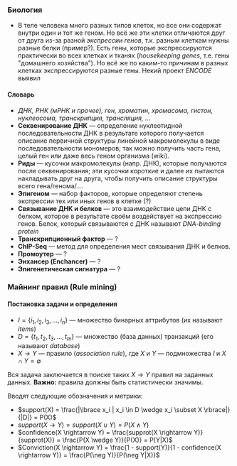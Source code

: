 ### Биология

* В теле человека много разных типов клеток, но все они содержат внутри один и тот же геном. Но всё же эти клетки отличаются друг от друга из-за разной *экспрессии генов*, т.к. разным клеткам нужны разные белки (пример?). Есть гены, которые экспрессируются практически во всех клетках и тканях (*housekeeping genes*, т.е. гены "домашнего хозяйства"). Но всё же по каким-то причинам в разных клетках экспрессируются разные гены. Некий проект *ENCODE* выявил

#### Словарь

* *ДНК, РНК (мРНК и прочее), ген, хроматин, хромасома, гистон, нуклеосома, транскрипция, трансляция, ...*
* **Секвенирование ДНК** — определение нуклеотидной последовательности ДНК в результате которого получается описание первичной структуры линейной макромолекулы в виде последовательности мономеров; так можно получить часть гена, целый ген или даже весь геном организма (wiki).
* **Риды** — кусочки макромолекулы (напр. ДНК), которые получаются после секвенирования; эти кусочки короткие и далее их пытаются накладывать друг на друга, чтобы получить описание структуры всего гена/генома/....
* **Эпигеном** — набор факторов, которые определяют степень экспрессии тех или иных генов в клетке (?)
* **Связывание ДНК и белков** — это взаимодействие цепи ДНК с белком, которое в результате своём воздействует на экспрессию генов. Белок, который связываются с ДНК называют *DNA-binding protein*
* **Транскрипционный фактор** — ?
* **ChIP-Seq** — метод для определения мест связывания ДНК и белков.
* **Промоутер** — ?
* **Энхансер (Enchancer)** — ?
* **Эпигенетическая сигнатура** — ?


### Майнинг правил (Rule mining)
#### Постановка задачи и определения
* $I = \lbrace i_1, i_2, i_3, ..., i_n \rbrace$ — множество бинарных аттрибутов (их называют *items*)
* $D = \lbrace t_1, t_2, t_3, ..., t_m \rbrace$ — множество (база данных) транзакций (его называют *database*)
* $X \rightarrow Y$ — правило (*association rule*), где $X$ и $Y$ — подмножества $I$ и $X \cap Y = \emptyset$

Вся задача заключается в поиске таких $X \rightarrow Y$ правил на заданных данных. **Важно:** правила должны быть статистически значимы.

Вводят следующие обозначения и метрики:

* $support(X) = \frac{|\lbrace x_i | x_i \in D \wedge x_i \subset X \rbrace|}{|D|} = P(X)$
* $support(X \rightarrow Y) = support(X \cup Y) = P(X \wedge Y)$
* $confidence(X \rightarrow Y) = \frac{supprot(X \rightarrow Y)}{supprot(X)} = \frac{P(X \wedge Y)}{P(X)} = P(Y|X)$
* $Conviction(X \rightarrow Y) = \frac{1 - support(Y)}{1 - confidence(X \rightarrow Y)} = \frac{P(\neg Y)}{P(\neg Y|X)}$
